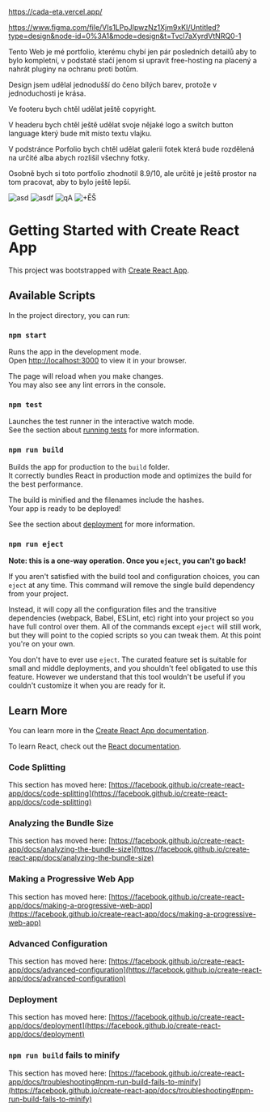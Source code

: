 https://cada-eta.vercel.app/

https://www.figma.com/file/VIs1LPpJIpwzNz1Xjm9xKI/Untitled?type=design&node-id=0%3A1&mode=design&t=Tvcl7aXyrdVtNRQ0-1

Tento Web je mé portfolio, kterému chybí jen pár posledních detailů aby to bylo kompletní, v podstatě stačí jenom si upravit free-hosting na placený a nahrát pluginy na ochranu proti botům.  

Design jsem udělal jednodušší do čeno bílých barev, protože v jednoduchosti je krása.

Ve footeru bych chtěl udělat ještě copyright.

V headeru bych chtěl ještě udělat svoje nějaké logo a switch button language který bude mít místo textu vlajku. 

V podstránce Porfolio bych chtěl udělat galerii fotek která bude rozdělená na určité alba abych rozlišil všechny fotky.

Osobně bych si toto portfolio zhodnotil 8.9/10, ale určitě je ještě prostor na tom pracovat, aby to bylo ještě lepší.

![asd](https://github.com/S1moonC/portfolio/assets/150243820/6611302d-a303-44e7-ad71-3c1cf82fad94)
![asdf](https://github.com/S1moonC/portfolio/assets/150243820/bc0384bf-1ad0-412c-998f-494647e659b1)
![qA](https://github.com/S1moonC/portfolio/assets/150243820/a62ddf60-d5ed-4b48-9a06-c7ce3a4a661d)
![+ĚŠ](https://github.com/S1moonC/portfolio/assets/150243820/f195c019-f47d-4a1e-bbc7-a7393cd54d2c)

# Getting Started with Create React App

This project was bootstrapped with [Create React App](https://github.com/facebook/create-react-app).

## Available Scripts

In the project directory, you can run:

### `npm start`

Runs the app in the development mode.\
Open [http://localhost:3000](http://localhost:3000) to view it in your browser.

The page will reload when you make changes.\
You may also see any lint errors in the console.

### `npm test`

Launches the test runner in the interactive watch mode.\
See the section about [running tests](https://facebook.github.io/create-react-app/docs/running-tests) for more information.

### `npm run build`

Builds the app for production to the `build` folder.\
It correctly bundles React in production mode and optimizes the build for the best performance.

The build is minified and the filenames include the hashes.\
Your app is ready to be deployed!

See the section about [deployment](https://facebook.github.io/create-react-app/docs/deployment) for more information.

### `npm run eject`

**Note: this is a one-way operation. Once you `eject`, you can't go back!**

If you aren't satisfied with the build tool and configuration choices, you can `eject` at any time. This command will remove the single build dependency from your project.

Instead, it will copy all the configuration files and the transitive dependencies (webpack, Babel, ESLint, etc) right into your project so you have full control over them. All of the commands except `eject` will still work, but they will point to the copied scripts so you can tweak them. At this point you're on your own.

You don't have to ever use `eject`. The curated feature set is suitable for small and middle deployments, and you shouldn't feel obligated to use this feature. However we understand that this tool wouldn't be useful if you couldn't customize it when you are ready for it.

## Learn More

You can learn more in the [Create React App documentation](https://facebook.github.io/create-react-app/docs/getting-started).

To learn React, check out the [React documentation](https://reactjs.org/).

### Code Splitting

This section has moved here: [https://facebook.github.io/create-react-app/docs/code-splitting](https://facebook.github.io/create-react-app/docs/code-splitting)

### Analyzing the Bundle Size

This section has moved here: [https://facebook.github.io/create-react-app/docs/analyzing-the-bundle-size](https://facebook.github.io/create-react-app/docs/analyzing-the-bundle-size)

### Making a Progressive Web App

This section has moved here: [https://facebook.github.io/create-react-app/docs/making-a-progressive-web-app](https://facebook.github.io/create-react-app/docs/making-a-progressive-web-app)

### Advanced Configuration

This section has moved here: [https://facebook.github.io/create-react-app/docs/advanced-configuration](https://facebook.github.io/create-react-app/docs/advanced-configuration)

### Deployment

This section has moved here: [https://facebook.github.io/create-react-app/docs/deployment](https://facebook.github.io/create-react-app/docs/deployment)

### `npm run build` fails to minify

This section has moved here: [https://facebook.github.io/create-react-app/docs/troubleshooting#npm-run-build-fails-to-minify](https://facebook.github.io/create-react-app/docs/troubleshooting#npm-run-build-fails-to-minify)
